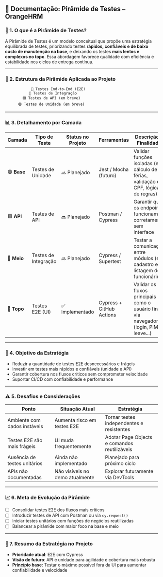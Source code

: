 ## 🔺 **Documentação: Pirâmide de Testes – OrangeHRM**

### 📌 1. **O que é a Pirâmide de Testes?**

A Pirâmide de Testes é um modelo conceitual que propõe uma estratégia equilibrada de testes, priorizando testes **rápidos, confiáveis e de baixo custo de manutenção na base**, e deixando os testes **mais lentos e complexos no topo**.
Essa abordagem favorece qualidade com eficiência e estabilidade nos ciclos de entrega contínua.

---

### 🧱 2. **Estrutura da Pirâmide Aplicada ao Projeto**

```
            🔺 Testes End-to-End (E2E)
           🔸 Testes de Integração
        🟩 Testes de API (em breve)
      🟢 Testes de Unidade (em breve)
```

---

### 📊 3. **Detalhamento por Camada**

| Camada      | Tipo de Teste        | Status no Projeto | Ferramentas              | Descrição e Finalidade                                                                  |
| ----------- | -------------------- | ----------------- | ------------------------ | --------------------------------------------------------------------------------------- |
| 🟢 **Base** | Testes de Unidade    | 🔜 Planejado      | Jest / Mocha (futuro)    | Validar funções isoladas (ex: cálculo de férias, validação de CPF, lógica de regras)    |
| 🟩 **API**  | Testes de API        | 🔜 Planejado      | Postman / Cypress        | Garantir que os endpoints funcionam corretamente sem interface                          |
| 🔸 **Meio** | Testes de Integração | 🔜 Planejado      | Cypress / Supertest      | Testar a comunicação entre módulos (ex: cadastro e listagem de funcionários)            |
| 🔺 **Topo** | Testes E2E (UI)      | ✅ Implementado    | Cypress + GitHub Actions | Validar os fluxos principais como o usuário final, via navegador (login, PIM, leave...) |

---

### 🎯 4. **Objetivo da Estratégia**

* Reduzir a quantidade de testes E2E desnecessários e frágeis
* Investir em testes mais rápidos e confiáveis (unidade e API)
* Garantir cobertura nos fluxos críticos sem comprometer velocidade
* Suportar CI/CD com confiabilidade e performance

---

### ⚠️ 5. **Desafios e Considerações**

| Ponto                        | Situação Atual                  | Estratégia                                   |
| ---------------------------- | ------------------------------- | -------------------------------------------- |
| Ambiente com dados instáveis | Aumenta risco em testes E2E     | Tornar testes independentes e resistentes    |
| Testes E2E são mais frágeis  | UI muda frequentemente          | Adotar Page Objects e comandos reutilizáveis |
| Ausência de testes unitários | Ainda não implementado          | Planejado para próximo ciclo                 |
| APIs não documentadas        | Não visíveis no demo atualmente | Explorar futuramente via DevTools            |

---

### 📈 6. **Meta de Evolução da Pirâmide**

* [ ] Consolidar testes E2E dos fluxos mais críticos
* [ ] Introduzir testes de API com Postman ou via `cy.request()`
* [ ] Iniciar testes unitários com funções de negócios reutilizadas
* [ ] Balancear a pirâmide com maior foco na base e meio

---

### 🧪 7. **Resumo da Estratégia no Projeto**

* **Prioridade atual**: E2E com Cypress
* **Visão de futuro**: API e unidade para agilidade e cobertura mais robusta
* **Princípio base**: Testar o máximo possível fora da UI para aumentar confiabilidade e velocidade
